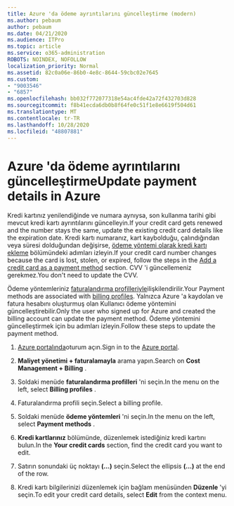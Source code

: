 ```yaml
---
title: Azure 'da ödeme ayrıntılarını güncelleştirme (modern)
ms.author: pebaum
author: pebaum
ms.date: 04/21/2020
ms.audience: ITPro
ms.topic: article
ms.service: o365-administration
ROBOTS: NOINDEX, NOFOLLOW
localization_priority: Normal
ms.assetid: 82c0a06e-86b0-4e8c-8644-59cbc02e7645
ms.custom:
- "9003546"
- "6857"
ms.openlocfilehash: bb032f772077318e54ac4fde42a72f432703d828
ms.sourcegitcommit: f8b41ecda6db0b8f64fe0c51f1e8e6619f504d61
ms.translationtype: MT
ms.contentlocale: tr-TR
ms.lasthandoff: 10/28/2020
ms.locfileid: "48807881"
---
```

# <a name="update-payment-details-in-azure"></a><span data-ttu-id="7bcc7-102">Azure 'da ödeme ayrıntılarını güncelleştirme</span><span class="sxs-lookup"><span data-stu-id="7bcc7-102">Update payment details in Azure</span></span>

<span data-ttu-id="7bcc7-103">Kredi kartınız yenilendiğinde ve numara aynıysa, son kullanma tarihi gibi mevcut kredi kartı ayrıntılarını güncelleyin.</span><span class="sxs-lookup"><span data-stu-id="7bcc7-103">If your credit card gets renewed and the number stays the same, update the existing credit card details like the expiration date.</span></span> <span data-ttu-id="7bcc7-104">Kredi kartı numaranız, kart kaybolduğu, çalındığından veya süresi dolduğundan değişirse, [ödeme yöntemi olarak kredi kartı ekleme](https://docs.microsoft.com/azure/cost-management-billing/manage/change-credit-card?WT.mc_id=Portal-Microsoft_Azure_Support#addcard) bölümündeki adımları izleyin.</span><span class="sxs-lookup"><span data-stu-id="7bcc7-104">If your credit card number changes because the card is lost, stolen, or expired, follow the steps in the [Add a credit card as a payment method](https://docs.microsoft.com/azure/cost-management-billing/manage/change-credit-card?WT.mc_id=Portal-Microsoft_Azure_Support#addcard) section.</span></span> <span data-ttu-id="7bcc7-105">CVV 'i güncellemeniz gerekmez.</span><span class="sxs-lookup"><span data-stu-id="7bcc7-105">You don't need to update the CVV.</span></span>

<span data-ttu-id="7bcc7-106">Ödeme yöntemleriniz [faturalandırma profilleriyle](https://docs.microsoft.com/azure/billing/billing-how-to-change-credit-card?WT.mc_id=Portal-Microsoft_Azure_Support#change-payment-method-for-a-billing-profile)ilişkilendirilir.</span><span class="sxs-lookup"><span data-stu-id="7bcc7-106">Your Payment methods are associated with [billing profiles](https://docs.microsoft.com/azure/billing/billing-how-to-change-credit-card?WT.mc_id=Portal-Microsoft_Azure_Support#change-payment-method-for-a-billing-profile).</span></span> <span data-ttu-id="7bcc7-107">Yalnızca Azure 'a kaydolan ve fatura hesabını oluşturmuş olan Kullanıcı ödeme yöntemini güncelleştirebilir.</span><span class="sxs-lookup"><span data-stu-id="7bcc7-107">Only the user who signed up for Azure and created the billing account can update the payment method.</span></span> <span data-ttu-id="7bcc7-108">Ödeme yöntemini güncelleştirmek için bu adımları izleyin.</span><span class="sxs-lookup"><span data-stu-id="7bcc7-108">Follow these steps to update the payment method.</span></span>

1. <span data-ttu-id="7bcc7-109">[Azure portalında](https://portal.azure.com/)oturum açın.</span><span class="sxs-lookup"><span data-stu-id="7bcc7-109">Sign in to the [Azure portal](https://portal.azure.com/).</span></span>

2. <span data-ttu-id="7bcc7-110">**Maliyet yönetimi + faturalamayla** arama yapın.</span><span class="sxs-lookup"><span data-stu-id="7bcc7-110">Search on **Cost Management + Billing** .</span></span>

3. <span data-ttu-id="7bcc7-111">Soldaki menüde **faturalandırma profilleri** 'ni seçin.</span><span class="sxs-lookup"><span data-stu-id="7bcc7-111">In the menu on the left, select **Billing profiles** .</span></span>

4. <span data-ttu-id="7bcc7-112">Faturalandırma profili seçin.</span><span class="sxs-lookup"><span data-stu-id="7bcc7-112">Select a billing profile.</span></span>

5. <span data-ttu-id="7bcc7-113">Soldaki menüde **ödeme yöntemleri** 'ni seçin.</span><span class="sxs-lookup"><span data-stu-id="7bcc7-113">In the menu on the left, select **Payment methods** .</span></span>

6. <span data-ttu-id="7bcc7-114">**Kredi kartlarınız** bölümünde, düzenlemek istediğiniz kredi kartını bulun.</span><span class="sxs-lookup"><span data-stu-id="7bcc7-114">In the **Your credit cards** section, find the credit card you want to edit.</span></span>
7. <span data-ttu-id="7bcc7-115">Satırın sonundaki üç noktayı **(...)** seçin.</span><span class="sxs-lookup"><span data-stu-id="7bcc7-115">Select the ellipsis **(...)** at the end of the row.</span></span>

8. <span data-ttu-id="7bcc7-116">Kredi kartı bilgilerinizi düzenlemek için bağlam menüsünden  **Düzenle**  'yi seçin.</span><span class="sxs-lookup"><span data-stu-id="7bcc7-116">To edit your credit card details, select  **Edit**  from the context menu.</span></span>
